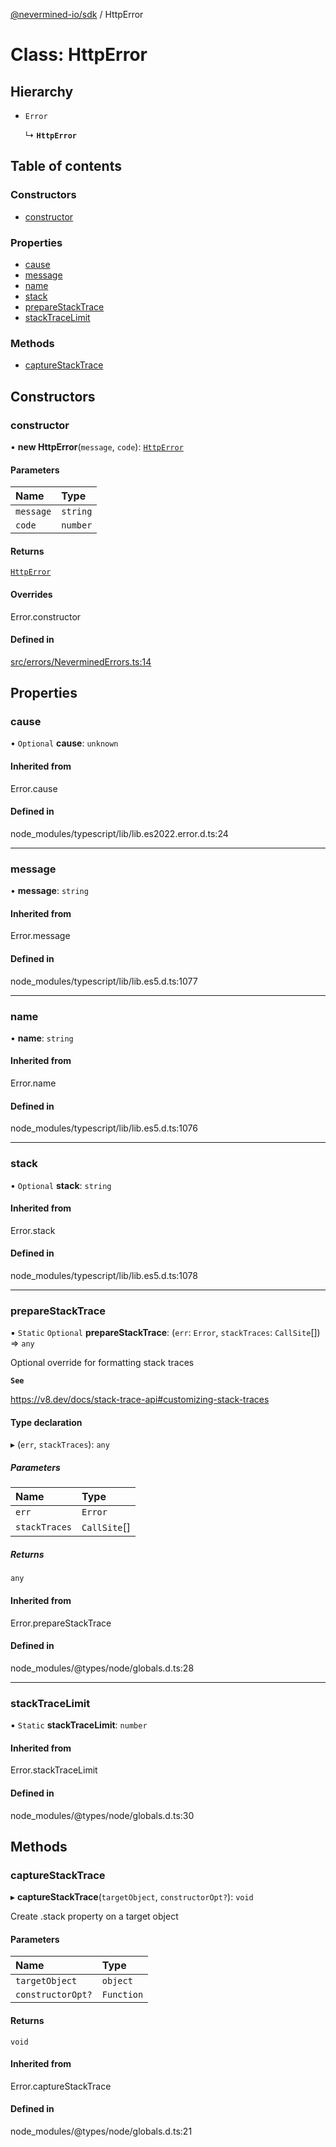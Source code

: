 [@nevermined-io/sdk](../code-reference.md) / HttpError

# Class: HttpError

## Hierarchy

- `Error`

  ↳ **`HttpError`**

## Table of contents

### Constructors

- [constructor](HttpError.md#constructor)

### Properties

- [cause](HttpError.md#cause)
- [message](HttpError.md#message)
- [name](HttpError.md#name)
- [stack](HttpError.md#stack)
- [prepareStackTrace](HttpError.md#preparestacktrace)
- [stackTraceLimit](HttpError.md#stacktracelimit)

### Methods

- [captureStackTrace](HttpError.md#capturestacktrace)

## Constructors

### constructor

• **new HttpError**(`message`, `code`): [`HttpError`](HttpError.md)

#### Parameters

| Name      | Type     |
| :-------- | :------- |
| `message` | `string` |
| `code`    | `number` |

#### Returns

[`HttpError`](HttpError.md)

#### Overrides

Error.constructor

#### Defined in

[src/errors/NeverminedErrors.ts:14](https://github.com/nevermined-io/sdk-js/blob/4d0a0baa5afc98578a0eec8d32b14e61f501c376/src/errors/NeverminedErrors.ts#L14)

## Properties

### cause

• `Optional` **cause**: `unknown`

#### Inherited from

Error.cause

#### Defined in

node_modules/typescript/lib/lib.es2022.error.d.ts:24

---

### message

• **message**: `string`

#### Inherited from

Error.message

#### Defined in

node_modules/typescript/lib/lib.es5.d.ts:1077

---

### name

• **name**: `string`

#### Inherited from

Error.name

#### Defined in

node_modules/typescript/lib/lib.es5.d.ts:1076

---

### stack

• `Optional` **stack**: `string`

#### Inherited from

Error.stack

#### Defined in

node_modules/typescript/lib/lib.es5.d.ts:1078

---

### prepareStackTrace

▪ `Static` `Optional` **prepareStackTrace**: (`err`: `Error`, `stackTraces`: `CallSite`[]) => `any`

Optional override for formatting stack traces

**`See`**

https://v8.dev/docs/stack-trace-api#customizing-stack-traces

#### Type declaration

▸ (`err`, `stackTraces`): `any`

##### Parameters

| Name          | Type         |
| :------------ | :----------- |
| `err`         | `Error`      |
| `stackTraces` | `CallSite`[] |

##### Returns

`any`

#### Inherited from

Error.prepareStackTrace

#### Defined in

node_modules/@types/node/globals.d.ts:28

---

### stackTraceLimit

▪ `Static` **stackTraceLimit**: `number`

#### Inherited from

Error.stackTraceLimit

#### Defined in

node_modules/@types/node/globals.d.ts:30

## Methods

### captureStackTrace

▸ **captureStackTrace**(`targetObject`, `constructorOpt?`): `void`

Create .stack property on a target object

#### Parameters

| Name              | Type       |
| :---------------- | :--------- |
| `targetObject`    | `object`   |
| `constructorOpt?` | `Function` |

#### Returns

`void`

#### Inherited from

Error.captureStackTrace

#### Defined in

node_modules/@types/node/globals.d.ts:21
